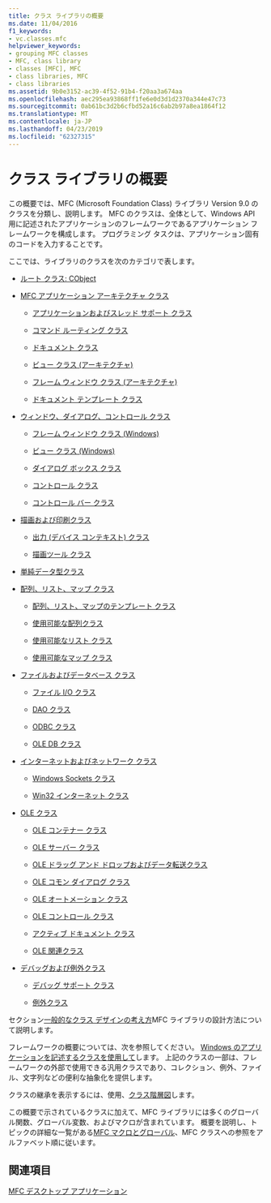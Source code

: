 ```yaml
---
title: クラス ライブラリの概要
ms.date: 11/04/2016
f1_keywords:
- vc.classes.mfc
helpviewer_keywords:
- grouping MFC classes
- MFC, class library
- classes [MFC], MFC
- class libraries, MFC
- class libraries
ms.assetid: 9b0e3152-ac39-4f52-91b4-f20aa3a674aa
ms.openlocfilehash: aec295ea93868ff1fe6e0d3d1d2370a344e47c73
ms.sourcegitcommit: 0ab61bc3d2b6cfbd52a16c6ab2b97a8ea1864f12
ms.translationtype: MT
ms.contentlocale: ja-JP
ms.lasthandoff: 04/23/2019
ms.locfileid: "62327315"
---
```

# <a name="class-library-overview"></a>クラス ライブラリの概要

この概要では、MFC (Microsoft Foundation Class) ライブラリ Version 9.0 のクラスを分類し、説明します。 MFC のクラスは、全体として、Windows API 用に記述されたアプリケーションのフレームワークであるアプリケーション フレームワークを構成します。 プログラミング タスクは、アプリケーション固有のコードを入力することです。

ここでは、ライブラリのクラスを次のカテゴリで表します。

- [ルート クラス: CObject](../mfc/root-class-cobject.md)

- [MFC アプリケーション アーキテクチャ クラス](../mfc/mfc-application-architecture-classes.md)

   - [アプリケーションおよびスレッド サポート クラス](../mfc/application-and-thread-support-classes.md)

   - [コマンド ルーティング クラス](../mfc/command-routing-classes.md)

   - [ドキュメント クラス](../mfc/document-classes.md)

   - [ビュー クラス (アーキテクチャ)](../mfc/view-classes-architecture.md)

   - [フレーム ウィンドウ クラス (アーキテクチャ)](../mfc/frame-window-classes-architecture.md)

   - [ドキュメント テンプレート クラス](../mfc/document-template-classes.md)

- [ウィンドウ、ダイアログ、コントロール クラス](../mfc/window-dialog-and-control-classes.md)

   - [フレーム ウィンドウ クラス (Windows)](../mfc/frame-window-classes-windows.md)

   - [ビュー クラス (Windows)](../mfc/view-classes-windows.md)

   - [ダイアログ ボックス クラス](../mfc/dialog-box-classes.md)

   - [コントロール クラス](../mfc/control-classes.md)

   - [コントロール バー クラス](../mfc/control-bar-classes.md)

- [描画および印刷クラス](../mfc/drawing-and-printing-classes.md)

   - [出力 (デバイス コンテキスト) クラス](../mfc/output-device-context-classes.md)

   - [描画ツール クラス](../mfc/drawing-tool-classes.md)

- [単純データ型クラス](../mfc/simple-data-type-classes.md)

- [配列、リスト、マップ クラス](../mfc/array-list-and-map-classes.md)

   - [配列、リスト、マップのテンプレート クラス](../mfc/template-classes-for-arrays-lists-and-maps.md)

   - [使用可能な配列クラス](../mfc/ready-to-use-array-classes.md)

   - [使用可能なリスト クラス](../mfc/ready-to-use-list-classes.md)

   - [使用可能なマップ クラス](../mfc/ready-to-use-map-classes.md)

- [ファイルおよびデータベース クラス](../mfc/file-and-database-classes.md)

   - [ファイル I/O クラス](../mfc/file-i-o-classes.md)

   - [DAO クラス](../mfc/dao-classes.md)

   - [ODBC クラス](../mfc/odbc-classes.md)

   - [OLE DB クラス](../mfc/ole-db-classes.md)

- [インターネットおよびネットワーク クラス](../mfc/internet-and-networking-classes.md)

   - [Windows Sockets クラス](../mfc/windows-sockets-classes.md)

   - [Win32 インターネット クラス](../mfc/win32-internet-classes.md)

- [OLE クラス](../mfc/ole-classes.md)

   - [OLE コンテナー クラス](../mfc/ole-container-classes.md)

   - [OLE サーバー クラス](../mfc/ole-server-classes.md)

   - [OLE ドラッグ アンド ドロップおよびデータ転送クラス](../mfc/ole-drag-and-drop-and-data-transfer-classes.md)

   - [OLE コモン ダイアログ クラス](../mfc/ole-common-dialog-classes.md)

   - [OLE オートメーション クラス](../mfc/ole-automation-classes.md)

   - [OLE コントロール クラス](../mfc/ole-control-classes.md)

   - [アクティブ ドキュメント クラス](../mfc/active-document-classes.md)

   - [OLE 関連クラス](../mfc/ole-related-classes.md)

- [デバッグおよび例外クラス](../mfc/debugging-and-exception-classes.md)

   - [デバッグ サポート クラス](../mfc/debugging-support-classes.md)

   - [例外クラス](../mfc/exception-classes.md)

セクション[一般的なクラス デザインの考え方](../mfc/general-class-design-philosophy.md)MFC ライブラリの設計方法について説明します。

フレームワークの概要については、次を参照してください。 [Windows のアプリケーションを記述するクラスを使用して](../mfc/using-the-classes-to-write-applications-for-windows.md)します。 上記のクラスの一部は、フレームワークの外部で使用できる汎用クラスであり、コレクション、例外、ファイル、文字列などの便利な抽象化を提供します。

クラスの継承を表示するには、使用、[クラス階層図](../mfc/hierarchy-chart.md)します。

この概要で示されているクラスに加えて、MFC ライブラリには多くのグローバル関数、グローバル変数、およびマクロが含まれています。 概要を説明し、トピックの詳細な一覧がある[MFC マクロとグローバル](../mfc/reference/mfc-macros-and-globals.md)、MFC クラスへの参照をアルファベット順に従います。

## <a name="see-also"></a>関連項目

[MFC デスクトップ アプリケーション](../mfc/mfc-desktop-applications.md)

